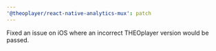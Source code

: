 ```yaml
---
'@theoplayer/react-native-analytics-mux': patch
---
```


Fixed an issue on iOS where an incorrect THEOplayer version would be passed.
